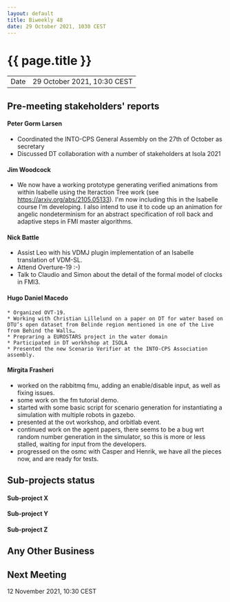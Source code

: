 ```yaml
---
layout: default
title: Biweekly 48
date: 29 October 2021, 1030 CEST
---
```


<script src="https://code.jquery.com/jquery-1.11.1.min.js">
</script>
<script src="/javascripts/edit.js"></script>
<script>setEditButonNm();</script>

# {{ page.title }}

|||
|---|---|
| Date | 29 October 2021, 10:30 CEST |


## Pre-meeting stakeholders' reports

<!-- Please keep in mind that the minutes are publicly available.-->

#### Peter Gorm Larsen
* Coordinated the INTO-CPS General Assembly on the 27th of October as secretary
* Discussed DT collaboration with a number of stakeholders at Isola 2021

#### Jim Woodcock
* We now have a working prototype generating verified animations from within Isabelle using the Iteraction Tree work (see https://arxiv.org/abs/2105.05133). I'm now including this in the Isabelle course I'm developing. I also intend to use it to code up an animation for angelic nondeterminism for an abstract specification of roll back and adaptive steps in FMI master algorithms.

#### Nick Battle
* Assist Leo with his VDMJ plugin implementation of an Isabelle translation of VDM-SL.
* Attend Overture-19 :-)
* Talk to Claudio and Simon about the detail of the formal model of clocks in FMI3.


#### Hugo Daniel Macedo
    * Organized OVT-19.
    * Working with Christian Lillelund on a paper on DT for water based on DTU’s open dataset from Belinde region mentioned in one of the Live from Behind the Walls…
    * Prepraring a EUROSTARS project in the water domain
    * Participated in DT workhshop at ISOLA
    * Presented the new Scenario Verifier at the INTO-CPS Association assembly.
    
#### Mirgita Frasheri
* worked on the rabbitmq fmu, adding an enable/disable input, as well as fixing issues.
* some work on the fm tutorial demo.
* started with some basic script for scenario generation for instantiating a simulation with multiple robots in gazebo.
* presented at the ovt workshop, and orbitlab event.
* continued work on the agent papers, there seems to be a bug wrt random number generation in the simulator, so this is more or less stalled, waiting for input from the developers.
* progressed on the osmc with Casper and Henrik, we have all the pieces now, and are ready for tests. 


## Sub-projects status


#### Sub-project X

#### Sub-project Y

#### Sub-project Z

##  Any Other Business

Next Meeting
------------

12 November 2021, 10:30 CEST


<div id="edit_page_div"></div>
